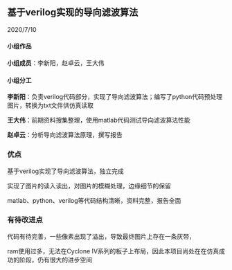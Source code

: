 ## 基于verilog实现的导向滤波算法

2020/7/10



#### 小组作品

**小组成员**：李新阳，赵卓云，王大伟



#### 小组分工

**李新阳**：负责verilog代码部分，实现了导向滤波算法；编写了python代码预处理图片，转换为txt文件供仿真读取

**王大伟**：前期资料搜集整理，使用matlab代码测试导向滤波算法性能

**赵卓云**：分析导向滤波算法原理，撰写报告



### 优点

基于verilog实现了导向滤波算法，独立完成

实现了图片的读入读出，对图片的模糊处理，边缘细节的保留

matlab、python、verilog等代码结构清晰，资料完整，报告全面



### 有待改进点

代码有待完善，一些像素出现了溢出，导致最终图片上存在一条灰带，

ram使用过多，无法在Cyclone IV系列的板子上布局，因此本项目尚处在在仿真成功的阶段，仍有很大的进步空间



